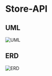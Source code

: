 # Store-API
## UML
![UML](https://github.com/user-attachments/assets/480c3079-6da5-4929-9089-de4116c9b7ca)
## ERD
![ERD](https://github.com/user-attachments/assets/71fb829c-4d09-4078-99ee-185110e56856)
